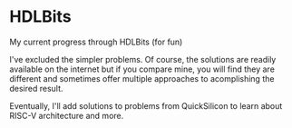 # HDLBits
My current progress through HDLBits (for fun)


I've excluded the simpler problems. Of course, the solutions are readily available on the internet but if you compare mine, you will find they are different and sometimes offer multiple approaches to acomplishing the desired result.

Eventually, I'll add solutions to problems from QuickSilicon to learn about RISC-V architecture and more.
